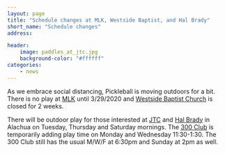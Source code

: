 ```yaml
---
layout: page
title: "Schedule changes at MLK, Westside Baptist, and Hal Brady"
short_name: "Schedule changes"
address: 

header:
    image: paddles_at_jtc.jpg
    background-color: "#ffffff"
categories:
    - news
---
```

<!--more-->

As we embrace social distancing, Pickleball is moving outdoors for a bit. There is no play at [MLK](/venues/mlk/) until 3/29/2020 and [Westside Baptist Church](/venues/westside_baptist/) is closed for 2 weeks.

There will be outdoor play for those interested at [JTC](/venues/jtc/) and [Hal Brady](/venues/halbrady/) in Alachua on Tuesday, Thursday and Saturday mornings. The [300 Club](/venues/300/) is temporarily adding play time on Monday and Wednesday 11:30-1:30. The 300 Club still has the usual M/W/F at 6:30pm and Sunday at 2pm as well.

